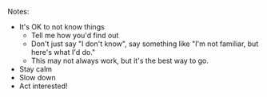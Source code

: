 Notes:
- It's OK to not know things
  - Tell me how you'd find out
  - Don't just say "I don't know", say something like "I'm not familiar, but here's what I'd do."
  - This may not always work, but it's the best way to go.
- Stay calm
- Slow down
- Act interested!